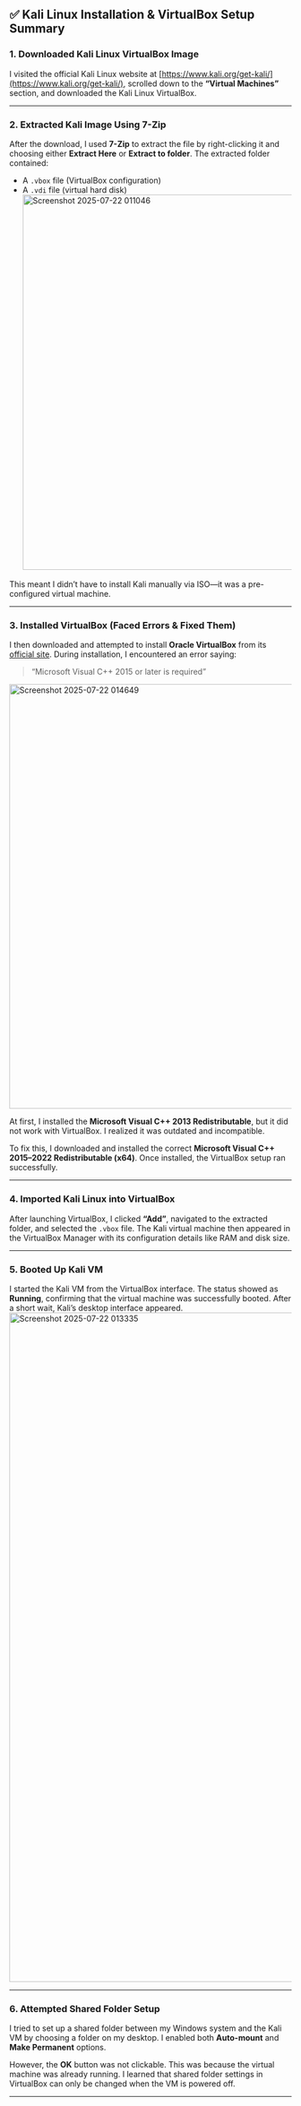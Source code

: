 
## ✅ Kali Linux Installation & VirtualBox Setup Summary

### 1. Downloaded Kali Linux VirtualBox Image

I visited the official Kali Linux website at [https://www.kali.org/get-kali/](https://www.kali.org/get-kali/), scrolled down to the **“Virtual Machines”** section, and downloaded the Kali Linux VirtualBox.

---

### 2. Extracted Kali Image Using 7-Zip

After the download, I used **7-Zip** to extract the file by right-clicking it and choosing either **Extract Here** or **Extract to folder**. The extracted folder contained:

* A `.vbox` file (VirtualBox configuration)
* A `.vdi` file (virtual hard disk)
  <img width="1319" height="670" alt="Screenshot 2025-07-22 011046" src="https://github.com/user-attachments/assets/cd4d7487-02fe-4ff6-8d3c-50513e31a72d" />


This meant I didn’t have to install Kali manually via ISO—it was a pre-configured virtual machine.

---

### 3. Installed VirtualBox (Faced Errors & Fixed Them)

I then downloaded and attempted to install **Oracle VirtualBox** from its [official site](https://www.virtualbox.org/). During installation, I encountered an error saying:

> “Microsoft Visual C++ 2015 or later is required”
<img width="1063" height="758" alt="Screenshot 2025-07-22 014649" src="https://github.com/user-attachments/assets/c171e503-fae6-4f30-827f-a21ba9bfef01" />


At first, I installed the **Microsoft Visual C++ 2013 Redistributable**, but it did not work with VirtualBox. I realized it was outdated and incompatible.

To fix this, I downloaded and installed the correct **Microsoft Visual C++ 2015–2022 Redistributable (x64)**. Once installed, the VirtualBox setup ran successfully.

---

### 4. Imported Kali Linux into VirtualBox

After launching VirtualBox, I clicked **“Add”**, navigated to the extracted folder, and selected the `.vbox` file. The Kali virtual machine then appeared in the VirtualBox Manager with its configuration details like RAM and disk size.

---

### 5. Booted Up Kali VM

I started the Kali VM from the VirtualBox interface. The status showed as **Running**, confirming that the virtual machine was successfully booted. After a short wait, Kali’s desktop interface appeared.
<img width="1914" height="1195" alt="Screenshot 2025-07-22 013335" src="https://github.com/user-attachments/assets/8e10983c-788a-4ad3-85d0-b0bf6a93a7ad" />


---

### 6. Attempted Shared Folder Setup

I tried to set up a shared folder between my Windows system and the Kali VM by choosing a folder on my desktop. I enabled both **Auto-mount** and **Make Permanent** options.

However, the **OK** button was not clickable. This was because the virtual machine was already running. I learned that shared folder settings in VirtualBox can only be changed when the VM is powered off.

---
